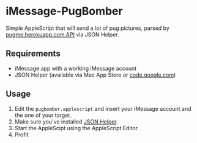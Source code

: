 iMessage-PugBomber
==================

Simple AppleScript that will send a lot of pug pictures, parsed by [pugme.herokuapp.com API](http://pugme.herokuapp.com/random) via JSON Helper.

Requirements
-----
* iMessage.app with a working iMessage account
* JSON Helper (available via Mac App Store or [code.google.com](https://code.google.com/p/json-helper/))

Usage
-----
1. Edit the `pugbomber.applescript` and insert your iMessage account and the one of your target.
2. Make sure you've installed [JSON Helper](https://itunes.apple.com/de/app/json-helper-for-applescript/id453114608?mt=12).
3. Start the AppleScipt using the AppleScript Editor.
4. Profit
